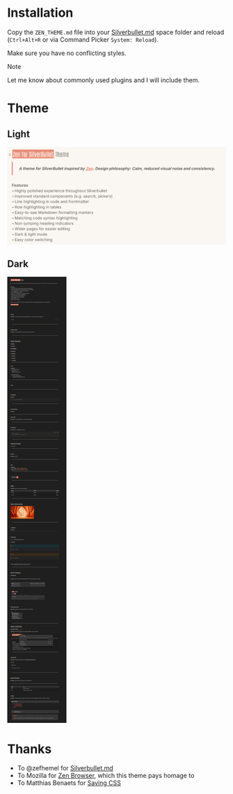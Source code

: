 # Installation

Copy the `ZEN_THEME.md` file into your [Silverbullet.md](https://silverbullet.md/) space folder and reload (`Ctrl+Alt+R` or via Command Picker `System: Reload`).

Make sure you have no conflicting styles.

> [!NOTE]
> Let me know about commonly used plugins and I will include them.

# Theme

## Light
![Screenshot of light Zen theme for Silverbullet.md](Theme_Light.png)

## Dark
![Screenshot of dark Zen theme for Silverbullet.md](Theme.png)

# Thanks

- To @zefhemel for [Silverbullet.md](https://silverbullet.md/)
- To Mozilla for [Zen Browser](https://zen-browser.app/), which this theme pays homage to
- To Matthias Benaets for [Saving CSS](https://github.com/MatthiasBenaets/silverbullet-library/blob/master/Styles/saving.md)